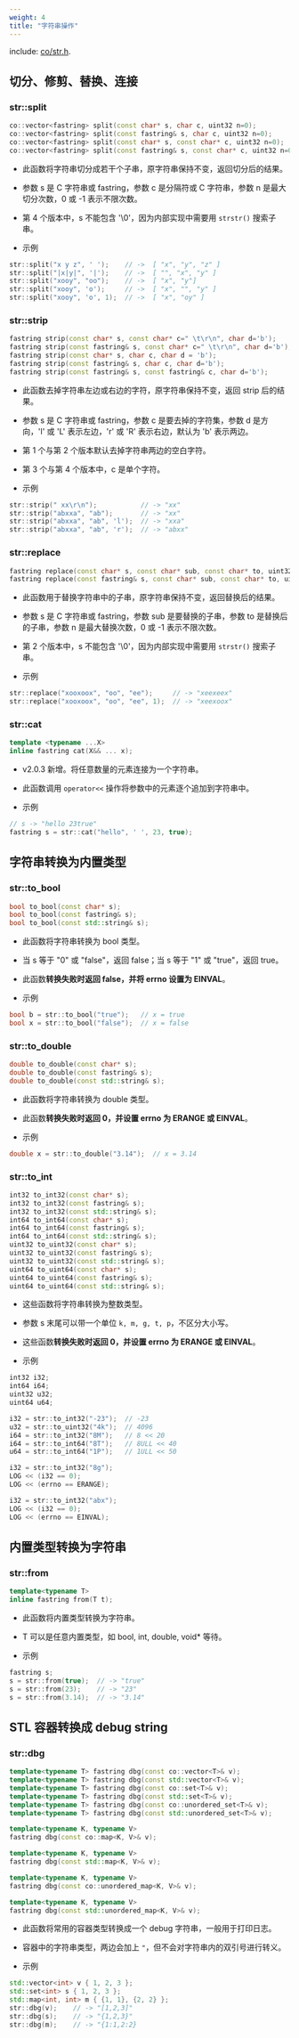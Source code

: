 ```yaml
---
weight: 4
title: "字符串操作"
---
```


include: [co/str.h](https://github.com/idealvin/co/tree/master/include/co/str.h).


## 切分、修剪、替换、连接

### str::split

```cpp
co::vector<fastring> split(const char* s, char c, uint32 n=0);
co::vector<fastring> split(const fastring& s, char c, uint32 n=0);
co::vector<fastring> split(const char* s, const char* c, uint32 n=0);
co::vector<fastring> split(const fastring& s, const char* c, uint32 n=0)；
```

- 此函数将字符串切分成若干个子串，原字符串保持不变，返回切分后的结果。
- 参数 s 是 C 字符串或 fastring，参数 c 是分隔符或 C 字符串，参数 n 是最大切分次数，0 或 -1 表示不限次数。
- 第 4 个版本中，s 不能包含 '\0'，因为内部实现中需要用 `strstr()` 搜索子串。


- 示例

```cpp
str::split("x y z", ' ');    // ->  [ "x", "y", "z" ]
str::split("|x|y|", '|');    // ->  [ "", "x", "y" ]
str::split("xooy", "oo");    // ->  [ "x", "y"]
str::split("xooy", 'o');     // ->  [ "x", "", "y" ]
str::split("xooy", 'o', 1);  // ->  [ "x", "oy" ]
```



### str::strip

```cpp
fastring strip(const char* s, const char* c=" \t\r\n", char d='b');
fastring strip(const fastring& s, const char* c=" \t\r\n", char d='b');
fastring strip(const char* s, char c, char d = 'b');
fastring strip(const fastring& s, char c, char d='b');
fastring strip(const fastring& s, const fastring& c, char d='b');
```

- 此函数去掉字符串左边或右边的字符，原字符串保持不变，返回 strip 后的结果。
- 参数 s 是 C 字符串或 fastring，参数 c 是要去掉的字符集，参数 d 是方向，'l' 或 'L' 表示左边，'r' 或 'R' 表示右边，默认为 'b' 表示两边。
- 第 1 个与第 2 个版本默认去掉字符串两边的空白字符。
- 第 3 个与第 4 个版本中，c 是单个字符。


- 示例

```cpp
str::strip(" xx\r\n");           // -> "xx"
str::strip("abxxa", "ab");       // -> "xx"
str::strip("abxxa", "ab", 'l');  // -> "xxa"
str::strip("abxxa", "ab", 'r');  // -> "abxx"
```



### str::replace

```cpp
fastring replace(const char* s, const char* sub, const char* to, uint32 n=0);
fastring replace(const fastring& s, const char* sub, const char* to, uint32 n=0);
```

- 此函数用于替换字符串中的子串，原字符串保持不变，返回替换后的结果。
- 参数 s 是 C 字符串或 fastring，参数 sub 是要替换的子串，参数 to 是替换后的子串，参数 n 是最大替换次数，0 或 -1 表示不限次数。
- 第 2 个版本中，s 不能包含 '\0'，因为内部实现中需要用 `strstr()` 搜索子串。


- 示例

```cpp
str::replace("xooxoox", "oo", "ee");     // -> "xeexeex"
str::replace("xooxoox", "oo", "ee", 1);  // -> "xeexoox"
```



### str::cat

```cpp
template <typename ...X>
inline fastring cat(X&& ... x);
```

- v2.0.3 新增。将任意数量的元素连接为一个字符串。
- 此函数调用 `operator<<` 操作将参数中的元素逐个追加到字符串中。

- 示例

```cpp
// s -> "hello 23true"
fastring s = str::cat("hello", ' ', 23, true);
```




## 字符串转换为内置类型

### str::to_bool

```cpp
bool to_bool(const char* s);
bool to_bool(const fastring& s);
bool to_bool(const std::string& s);
```

- 此函数将字符串转换为 bool 类型。
- 当 s 等于 "0" 或 "false"，返回 false；当 s 等于 "1" 或 "true"，返回 true。
- 此函数**转换失败时返回 false，并将 errno 设置为 EINVAL**。


- 示例

```cpp
bool b = str::to_bool("true");   // x = true
bool x = str::to_bool("false");  // x = false
```



### str::to_double

```cpp
double to_double(const char* s);
double to_double(const fastring& s);
double to_double(const std::string& s);
```

- 此函数将字符串转换为 double 类型。
- 此函数**转换失败时返回 0，并设置 errno 为 ERANGE 或 EINVAL**。


- 示例

```cpp
double x = str::to_double("3.14");  // x = 3.14
```



### str::to_int

```cpp
int32 to_int32(const char* s);
int32 to_int32(const fastring& s);
int32 to_int32(const std::string& s);
int64 to_int64(const char* s);
int64 to_int64(const fastring& s);
int64 to_int64(const std::string& s);
uint32 to_uint32(const char* s);
uint32 to_uint32(const fastring& s);
uint32 to_uint32(const std::string& s);
uint64 to_uint64(const char* s);
uint64 to_uint64(const fastring& s);
uint64 to_uint64(const std::string& s);
```

- 这些函数将字符串转换为整数类型。
- 参数 s 末尾可以带一个单位 `k, m, g, t, p`，不区分大小写。
- 这些函数**转换失败时返回 0，并设置 errno 为 ERANGE 或 EINVAL**。


- 示例

```cpp
int32 i32;
int64 i64;
uint32 u32;
uint64 u64;

i32 = str::to_int32("-23");  // -23
u32 = str::to_uint32("4k");  // 4096
i64 = str::to_int32("8M");   // 8 << 20
i64 = str::to_int64("8T");   // 8ULL << 40
u64 = str::to_int64("1P");   // 1ULL << 50

i32 = str::to_int32("8g");
LOG << (i32 == 0);
LOG << (errno == ERANGE);

i32 = str::to_int32("abx");
LOG << (i32 == 0);
LOG << (errno == EINVAL);
```




## 内置类型转换为字符串

### str::from

```cpp
template<typename T>
inline fastring from(T t);
```

- 此函数将内置类型转换为字符串。
- T 可以是任意内置类型，如 bool, int, double, void* 等待。


- 示例

```cpp
fastring s;
s = str::from(true);  // -> "true"
s = str::from(23);    // -> "23"
s = str::from(3.14);  // -> "3.14"
```




## STL 容器转换成 debug string

### str::dbg

```cpp
template<typename T> fastring dbg(const co::vector<T>& v);
template<typename T> fastring dbg(const std::vector<T>& v);
template<typename T> fastring dbg(const co::set<T>& v);
template<typename T> fastring dbg(const std::set<T>& v);
template<typename T> fastring dbg(const co::unordered_set<T>& v);
template<typename T> fastring dbg(const std::unordered_set<T>& v);

template<typename K, typename V>
fastring dbg(const co::map<K, V>& v);

template<typename K, typename V>
fastring dbg(const std::map<K, V>& v);

template<typename K, typename V>
fastring dbg(const co::unordered_map<K, V>& v);

template<typename K, typename V>
fastring dbg(const std::unordered_map<K, V>& v);
```

- 此函数将常用的容器类型转换成一个 debug 字符串，一般用于打印日志。
- 容器中的字符串类型，两边会加上 `"`，但不会对字符串内的双引号进行转义。


- 示例

```cpp
std::vector<int> v { 1, 2, 3 };
std::set<int> s { 1, 2, 3 };
std::map<int, int> m { {1, 1}, {2, 2} };
str::dbg(v);    // -> "[1,2,3]"
str::dbg(s);    // -> "{1,2,3}"
str::dbg(m);    // -> "{1:1,2:2}
```
